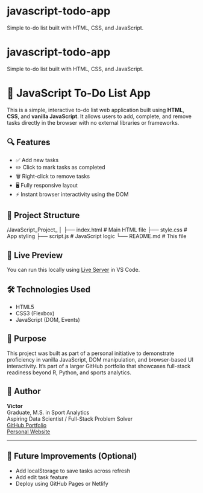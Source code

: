 # javascript-todo-app
Simple to-do list built with HTML, CSS, and JavaScript.

# javascript-todo-app
Simple to-do list built with HTML, CSS, and JavaScript.
# 📝 JavaScript To-Do List App

This is a simple, interactive to-do list web application built using **HTML**, **CSS**, and **vanilla JavaScript**. It allows users to add, complete, and remove tasks directly in the browser with no external libraries or frameworks.

## 🔍 Features

- ✅ Add new tasks
- ✏️ Click to mark tasks as completed
- 🗑️ Right-click to remove tasks
- 🖥️ Fully responsive layout
- ⚡ Instant browser interactivity using the DOM

## 📂 Project Structure

/JavaScript_Project_
│
├── index.html # Main HTML file
├── style.css # App styling
├── script.js # JavaScript logic
└── README.md # This file

## 🚀 Live Preview

You can run this locally using [Live Server](https://marketplace.visualstudio.com/items?itemName=ritwickdey.LiveServer) in VS Code.

## 🛠️ Technologies Used

- HTML5
- CSS3 (Flexbox)
- JavaScript (DOM, Events)

## 🎯 Purpose

This project was built as part of a personal initiative to demonstrate proficiency in vanilla JavaScript, DOM manipulation, and browser-based UI interactivity. It’s part of a larger GitHub portfolio that showcases full-stack readiness beyond R, Python, and sports analytics.

## 👤 Author

**Victor**  
Graduate, M.S. in Sport Analytics  
Aspiring Data Scientist / Full-Stack Problem Solver  
[GitHub Portfolio](https://github.com/YOUR_USERNAME)  
[Personal Website](https://YOUR_PORTFOLIO_SITE.com)

---

## 📌 Future Improvements (Optional)

- Add localStorage to save tasks across refresh
- Add edit task feature
- Deploy using GitHub Pages or Netlify
